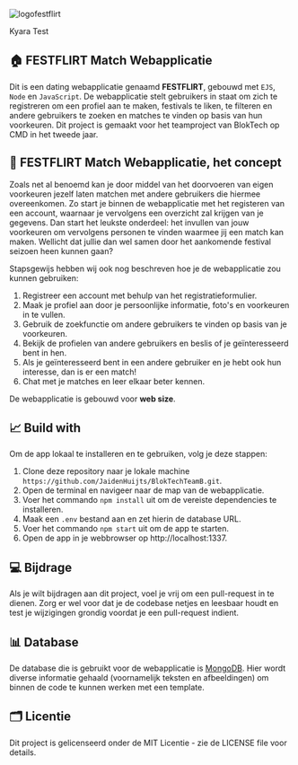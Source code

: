 ![logofestflirt](https://user-images.githubusercontent.com/112852776/228005064-731b87de-c8a5-4c35-bc4f-06c45c6e2ede.png)

Kyara Test


🏠 ****FESTFLIRT Match Webapplicatie****
----
Dit is een dating webapplicatie genaamd **FESTFLIRT**, gebouwd met ```EJS```, ```Node``` en ```JavaScript```. De webapplicatie stelt gebruikers in staat om zich te registreren om een profiel aan te maken, festivals te liken, te filteren en andere gebruikers te zoeken en matches te vinden op basis van hun voorkeuren. Dit project is gemaakt voor het teamproject van BlokTech op CMD in het tweede jaar.

📝 ****FESTFLIRT Match Webapplicatie, het concept****
----
Zoals net al benoemd kan je door middel van het doorvoeren van eigen voorkeuren jezelf laten matchen met andere gebruikers die hiermee overeenkomen. Zo start je binnen de webapplicatie met het registeren van een account, waarnaar je vervolgens een overzicht zal krijgen van je gegevens. Dan start het leukste onderdeel: het invullen van jouw voorkeuren om vervolgens personen te vinden waarmee jij een match kan maken. Wellicht dat jullie dan wel samen door het aankomende festival seizoen heen kunnen gaan?

Stapsgewijs hebben wij ook nog beschreven hoe je de webapplicatie zou kunnen gebruiken:
1. Registreer een account met behulp van het registratieformulier.
1. Maak je profiel aan door je persoonlijke informatie, foto's en voorkeuren in te vullen.
1. Gebruik de zoekfunctie om andere gebruikers te vinden op basis van je voorkeuren.
1. Bekijk de profielen van andere gebruikers en beslis of je geïnteresseerd bent in hen.
1. Als je geïnteresseerd bent in een andere gebruiker en je hebt ook hun interesse, dan is er een match!
1. Chat met je matches en leer elkaar beter kennen.

De webapplicatie is gebouwd voor **web size**.

📈 ****Build with****
----
Om de app lokaal te installeren en te gebruiken, volg je deze stappen:

1. Clone deze repository naar je lokale machine ```https://github.com/JaidenHuijts/BlokTechTeamB.git```.
2. Open de terminal en navigeer naar de map van de webapplicatie.
3. Voer het commando ```npm install``` uit om de vereiste dependencies te installeren.
4. Maak een ```.env``` bestand aan en zet hierin de database URL.
5. Voer het commando ```npm start``` uit om de app te starten.
6. Open de app in je webbrowser op http://localhost:1337. 


💻 ****Bijdrage****
----
Als je wilt bijdragen aan dit project, voel je vrij om een pull-request in te dienen. Zorg er wel voor dat je de codebase netjes en leesbaar houdt en test je wijzigingen grondig voordat je een pull-request indient.

📊 ****Database****
----
De database die is gebruikt voor de webapplicatie is [MongoDB](https://www.mongodb.com). Hier wordt diverse informatie gehaald (voornamelijk teksten en afbeeldingen) om binnen de code te kunnen werken met een template. 


🗂 ****Licentie****
----
Dit project is gelicenseerd onder de MIT Licentie - zie de LICENSE file voor details.
